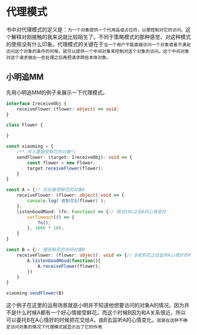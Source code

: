 # 代理模式
书中对代理模式的定义是：``为一个对象提供一个代用品或占位符，以便控制对它的访问。``这个解释对刚接触的我来说就比较陌生了。不同于策略模式的那种感觉，对这种模式的使用没有什么印象。代理模式的关键在于``当一个用户不能直接访问一个对象或者不满足访问这个对象的条件的时候，就可以提供一个中间对象来控制对这个对象的访问。这个中间对象对这个请求做出一些处理之后再把请求转给本体对象。``

## 小明追MM
先用小明追MM的例子来展示一下代理模式。
```typescript
interface IreceiveObj {
    receiveFlower:(flower: object) => void;
}

class Flower {

}

const xiaoming = {
    /** 传入要接受鲜花的对象*/
    sendFlower: (target: IreceiveObj): void => {
        const flower = new Flower;
        target.receiveFlower(flower);
    }
}

const A = {// 实际接受鲜花的对象A
    receiveFlower: (flower: object):void => {
        console.log(`收到花${flower}`);
    },
    listenGoodMood: (fn: Function) => {// 假设10S之后A的心情变好
        setTimeout(() => {
            fn();
        }, 1000 * 10);
    }
}

const B = {// 接受鲜花的中间对象B
    receiveFlower: (flower: object): void => {// B收到花之后监听A心情好的时候，在A心情好的时候把花送给A
        A.listenGoodMood(function(){
            A.receiveFlower(flower);
        })
    }
}

xiaoming.sendFlower(B)
```
这个例子在这里的运用场景就是小明并不知道他想要访问的对象A的情况。因为并不是什么时候A都有一个好心情接受鲜花。而这个时候B因为和A关系很近，所以可以委托B在A心情好的时候把花交给A，由B去监听A的心情变化。``就是在这种不确定访问对象的情况下代理模式就显示出了它的作用``